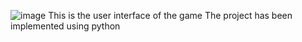 ![image](https://github.com/priya-darshni/snake-game-python/assets/97693442/dc9e6b1f-d80d-4519-bee2-768a5170121f)
This is the user interface of the game
The project has been implemented using python
